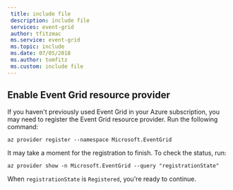 ```yaml
---
 title: include file
 description: include file
 services: event-grid
 author: tfitzmac
 ms.service: event-grid
 ms.topic: include
 ms.date: 07/05/2018
 ms.author: tomfitz
 ms.custom: include file
---
```


## Enable Event Grid resource provider

If you haven't previously used Event Grid in your Azure subscription, you may need to register the Event Grid resource provider. Run the following command:

```azurecli-interactive
az provider register --namespace Microsoft.EventGrid
```

It may take a moment for the registration to finish. To check the status, run:

```azurecli-interactive
az provider show -n Microsoft.EventGrid --query "registrationState"
```

When `registrationState` is `Registered`, you're ready to continue.